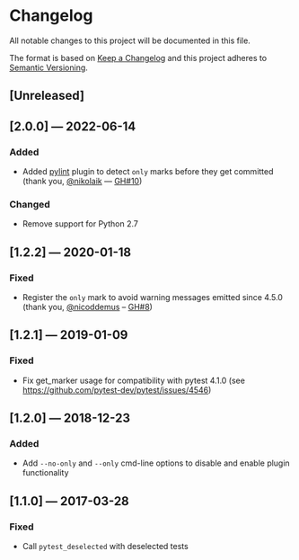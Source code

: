 # Changelog
All notable changes to this project will be documented in this file.

The format is based on [Keep a Changelog](http://keepachangelog.com/en/1.0.0/)
and this project adheres to [Semantic Versioning](http://semver.org/spec/v2.0.0.html).


## [Unreleased]


## [2.0.0] — 2022-06-14
### Added
 - Added [pylint](https://pylint.pycqa.org) plugin to detect `only` marks before they get committed (thank you, [@nikolaik](https://github.com/nikolaik) — [GH#10](https://github.com/theY4Kman/pytest-only/pull/10))

### Changed
 - Remove support for Python 2.7


## [1.2.2] — 2020-01-18
### Fixed
 - Register the `only` mark to avoid warning messages emitted since 4.5.0 (thank you, [@nicoddemus](https://github.com/nicoddemus) – [GH#8](https://github.com/theY4Kman/pytest-only/pull/8))


## [1.2.1] — 2019-01-09
### Fixed
 - Fix get_marker usage for compatibility with pytest 4.1.0 (see https://github.com/pytest-dev/pytest/issues/4546)


## [1.2.0] — 2018-12-23
### Added
 - Add `--no-only` and `--only` cmd-line options to disable and enable plugin functionality


## [1.1.0] — 2017-03-28
### Fixed
 - Call `pytest_deselected` with deselected tests
